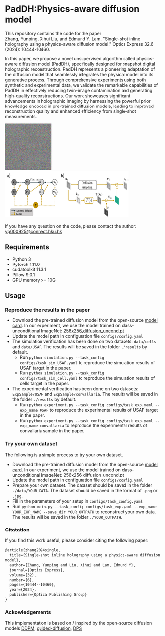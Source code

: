 # PadDH:Physics-aware diffusion model
This repository contains the code for the paper 
<br /> Zhang, Yunping, Xihui Liu, and Edmund Y. Lam. "Single-shot inline holography using a physics-aware diffusion model." Optics Express 32.6 (2024): 10444-10460.

 In this paper, we propose a novel unsupervised algorithm called physics-aware diffusion model (PadDH), specifically designed for snapshot digital holographic reconstruction. 
 PadDH represents a pioneering adaptation of the diffusion model that seamlessly integrates the physical model into its generative process. 
Through comprehensive experiments using both synthetic and experimental data, we validate the remarkable capabilities of PadDH in effectively reducing twin-image contamination and generating high-quality reconstructions. Our work showcases significant advancements in holographic imaging by harnessing the powerful prior knowledge encoded in pre-trained diffusion models, leading to improved reconstruction quality and enhanced efficiency from single-shot measurements.
 
<img src="src/process.gif" alt="precess" width="150" height="150">   <img src="src/algorithm.png" alt="diagram1" width="400" height="150">    
<br /> If you have any question on the code, please contact the author: yp000925@connect.hku.hk

## Requirements
- Python 3
- Pytorch 1.11.0 
- cudatoolkit 11.3.1
- Pillow  9.0.1 
- GPU memory >= 10G

## Usage 
### Reproduce the results in the paper
- Download the pre-trained diffusion model from the open-source [model card](https://github.com/openai/guided-diffusion/tree/main). In our experiment, we use the model trained on class-unconditional ImageNet: [256x256_diffusion_uncond.pt](https://openaipublic.blob.core.windows.net/diffusion/jul-2021/256x256_diffusion_uncond.pt)
- Update the model path in configuration file ```configs/config.yaml```
- The simulation verification has been done on two datasets: ```data/cells``` and ```data/USAF```. The results will be saved in the folder ```./results``` by default.
  - Run ```python simulation.py --task_config configs/task_sim_USAF.yaml``` to reproduce the simulation results of USAF target in the paper.
  - Run ```python simulation.py --task_config configs/task_sim_cell.yaml``` to reproduce the simulation results of cells target in the paper.
- The experimental verification has been done on two datasets: ```ExpSample/USAF``` and ```ExpSample/convallaria```. The results will be saved in the folder ```./results``` by default.
  - Run ```python experiment.py --task_config configs/task_exp.yaml --exp_name USAF``` to reproduce the experimental results of USAF target in the paper.
  - Run ```python experiment.py --task_config configs/task_exp.yaml --exp_name convallaria``` to reproduce the experimental results of convallaria sample in the paper.

### Try your own dataset 
The following is a simple process to try your own dataset.
- Download the pre-trained diffusion model from the open-source [model card](https://github.com/openai/guided-diffusion/tree/main). In our experiment, we use the model trained on class-unconditional ImageNet: [256x256_diffusion_uncond.pt](https://openaipublic.blob.core.windows.net/diffusion/jul-2021/256x256_diffusion_uncond.pt)
- Update the model path in configuration file ```configs/config.yaml```
- Prepare your own dataset. The dataset should be saved in the folder ```./data/YOUR_DATA```. The dataset should be saved in the format of ```.png``` or ```.jpg```.
- Fill in the parameters of your setup in ```configs/task_config.yaml```
- Run ```python main.py --task_config configs/task_exp.yaml --exp_name YOUR_EXP_NAME --save_dir YOUR_OUTPATH``` to reconstruct your own data. The results will be saved in the folder ```./YOUR_OUTPATH```.

### Citatation
If you find this work useful, please consider citing the following paper:
```
@article{zhang2024single,
  title={Single-shot inline holography using a physics-aware diffusion model},
  author={Zhang, Yunping and Liu, Xihui and Lam, Edmund Y},
  journal={Optics Express},
  volume={32},
  number={6},
  pages={10444--10460},
  year={2024},
  publisher={Optica Publishing Group}
}
```

### Ackowledgements 
This implementation is based on / inspired by the open-source diffusion models [DDPM](https://github.com/hojonathanho/diffusion), [guided-diffusion](https://github.com/openai/guided-diffusion), [DPS](https://github.com/DPS2022/diffusion-posterior-sampling)
